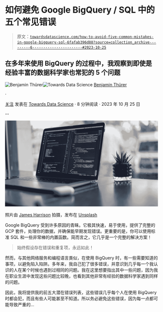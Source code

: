 # 如何避免 Google BigQuery / SQL 中的五个常见错误

> 原文：[`towardsdatascience.com/how-to-avoid-five-common-mistakes-in-google-bigquery-sql-6fafab396d88?source=collection_archive---------6-----------------------#2023-10-25`](https://towardsdatascience.com/how-to-avoid-five-common-mistakes-in-google-bigquery-sql-6fafab396d88?source=collection_archive---------6-----------------------#2023-10-25)

## 在多年来使用 BigQuery 的过程中，我观察到即使是经验丰富的数据科学家也常犯的 5 个问题

[](https://medium.com/@benjamin.thuerer?source=post_page-----6fafab396d88--------------------------------)![Benjamin Thürer](https://medium.com/@benjamin.thuerer?source=post_page-----6fafab396d88--------------------------------)[](https://towardsdatascience.com/?source=post_page-----6fafab396d88--------------------------------)![Towards Data Science](https://towardsdatascience.com/?source=post_page-----6fafab396d88--------------------------------) [Benjamin Thürer](https://medium.com/@benjamin.thuerer?source=post_page-----6fafab396d88--------------------------------)

·

[关注](https://medium.com/m/signin?actionUrl=https%3A%2F%2Fmedium.com%2F_%2Fsubscribe%2Fuser%2Fcd27eb9661fd&operation=register&redirect=https%3A%2F%2Ftowardsdatascience.com%2Fhow-to-avoid-five-common-mistakes-in-google-bigquery-sql-6fafab396d88&user=Benjamin+Th%C3%BCrer&userId=cd27eb9661fd&source=post_page-cd27eb9661fd----6fafab396d88---------------------post_header-----------) 发表在 [Towards Data Science](https://towardsdatascience.com/?source=post_page-----6fafab396d88--------------------------------) · 8 分钟阅读 · 2023 年 10 月 25 日[](https://medium.com/m/signin?actionUrl=https%3A%2F%2Fmedium.com%2F_%2Fvote%2Ftowards-data-science%2F6fafab396d88&operation=register&redirect=https%3A%2F%2Ftowardsdatascience.com%2Fhow-to-avoid-five-common-mistakes-in-google-bigquery-sql-6fafab396d88&user=Benjamin+Th%C3%BCrer&userId=cd27eb9661fd&source=-----6fafab396d88---------------------clap_footer-----------)

--

[](https://medium.com/m/signin?actionUrl=https%3A%2F%2Fmedium.com%2F_%2Fbookmark%2Fp%2F6fafab396d88&operation=register&redirect=https%3A%2F%2Ftowardsdatascience.com%2Fhow-to-avoid-five-common-mistakes-in-google-bigquery-sql-6fafab396d88&source=-----6fafab396d88---------------------bookmark_footer-----------)![](img/6b6e9ac6ded4356c801ecb5e2396fdfb.png)

照片由 [James Harrison](https://unsplash.com/@jstrippa?utm_source=medium&utm_medium=referral) 拍摄，发布在 [Unsplash](https://unsplash.com/?utm_source=medium&utm_medium=referral)

Google BigQuery 受到许多原因的青睐。它极其快速，易于使用，提供了完整的 GCP 套件，处理你的数据，并确保能早期发现错误。更重要的是，你可以使用标准 SQL 和一些非常棒的内置函数。简而言之，它几乎是一个完整的解决方案！

> 始终假设存在错误和重复项，永远如此！

然而，与其他网络服务和编程语言类似，在使用 BigQuery 时，有一些需要知道的事项，以避免陷入陷阱。多年来，我自己犯了很多错误，并意识到几乎每一个我认识的人在某个时候也遇到过相同的问题。我在这里想要指出其中一些问题，因为我在职业生涯中发现这些问题比较晚，也看到其他非常有经验的数据科学家遇到同样的问题。

因此，我将提供我的前五大潜在错误列表，这些错误几乎每个人在使用 BigQuery 时都会犯，而且有些人可能甚至不知道。所以务必避免这些错误，因为每一点都可能导致严重的…
